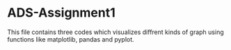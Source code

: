 # ADS-Assignment1
This file contains three codes which visualizes diffrent kinds of graph using functions like matplotlib, pandas and pyplot.

